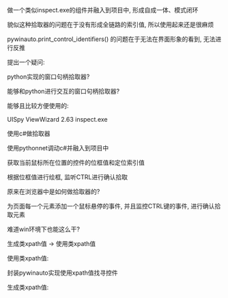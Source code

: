 做一个类似inspect.exe的组件并融入到项目中, 形成自成一体、模式闭环



貌似这种拾取器的问题在于没有形成全链路的索引值, 所以使用起来还是很麻烦



pywinauto.print_control_identifiers() 的问题在于无法在界面形象的看到, 无法进行反推



提出一个疑问: 

python实现的窗口句柄拾取器?

能够和python进行交互的窗口句柄拾取器?



能够且比较方便使用的:

UISpy
ViewWizard 2.63
inspect.exe





使用c#做拾取器

使用pythonnet调动c#并融入到项目中





获取当前鼠标所在位置的控件的位框值和定位索引值

根据位框值进行绘框, 监听CTRL进行确认拾取



原来在浏览器中是如何做拾取器的?

为页面每一个元素添加一个鼠标悬停的事件, 并且监控CTRL键的事件, 进行确认拾取元素



难道win环境下也能这么干?



生成类xpath值 -> 使用类xpath值



使用类xpath值:

封装pywinauto实现使用xpath值找寻控件



生成类xpath值:

